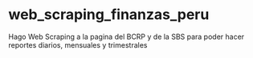 # web_scraping_finanzas_peru
Hago Web Scraping a la pagina del BCRP y de la SBS para poder hacer reportes diarios, mensuales y trimestrales
